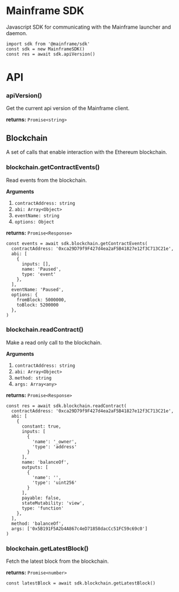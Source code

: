 # Mainframe SDK

Javascript SDK for communicating with the Mainframe launcher and daemon.

```
import sdk from '@mainframe/sdk'
const sdk = new MainframeSDK()
const res = await sdk.apiVersion()
```

# API

### apiVersion()

Get the current api version of the Mainframe client.

**returns:** `Promise<string>`

## Blockchain

A set of calls that enable interaction with the Ethereum blockchain.

### blockchain.getContractEvents()

Read events from the blockchain.

**Arguments**

1. `contractAddress: string`
2. `abi: Array<Object>`
3. `eventName: string`
4. `options: Object`

**returns:** `Promise<Response>`

```
const events = await sdk.blockchain.getContractEvents(
  contractAddress: '0xca29D79f9F427d4ea2aF5B41827e12f3C713C21e',
  abi: [
    {
      inputs: [],
      name: 'Paused',
      type: 'event'
    },
  ],
  eventName: 'Paused',
  options: {
    fromBlock: 5000000,
    toBlock: 5200000
  },
)
```

### blockchain.readContract()

Make a read only call to the blockchain.

**Arguments**

1. `contractAddress: string`
2. `abi: Array<Object>`
3. `method: string`
4. `args: Array<any>`

**returns:** `Promise<Response>`

```
const res = await sdk.blockchain.readContract(
  contractAddress: '0xca29D79f9F427d4ea2aF5B41827e12f3C713C21e',
  abi: [
    {
      constant: true,
      inputs: [
        {
          'name': '_owner',
          'type': 'address'
        }
      ],
      name: 'balanceOf',
      outputs: [
        {
          'name': '',
          'type': 'uint256'
        }
      ],
      payable: false,
      stateMutability: 'view',
      type: 'function'
    },
  ],
  method: 'balanceOf',
  args: ['0x5B191F5A2b4A867c4eD71858dacCc51FC59c69c0']
)
```

### blockchain.getLatestBlock()

Fetch the latest block from the blockchain.

**returns:** `Promise<number>`

```
const latestBlock = await sdk.blockchain.getLatestBlock()
```
